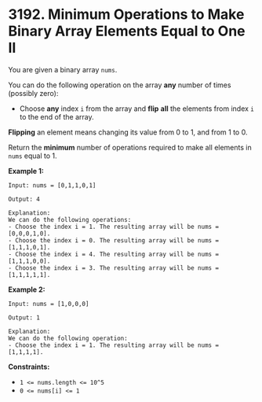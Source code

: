 # 3192. Minimum Operations to Make Binary Array Elements Equal to One II

You are given a binary array `nums`.

You can do the following operation on the array **any** number of times (possibly zero):

- Choose **any** index `i` from the array and **flip** **all** the elements from index `i` to the end of the array.

**Flipping** an element means changing its value from 0 to 1, and from 1 to 0.

Return the **minimum** number of operations required to make all elements in `nums` equal to 1.

**Example 1:**

```()
Input: nums = [0,1,1,0,1]

Output: 4

Explanation:
We can do the following operations:
- Choose the index i = 1. The resulting array will be nums = [0,0,0,1,0].
- Choose the index i = 0. The resulting array will be nums = [1,1,1,0,1].
- Choose the index i = 4. The resulting array will be nums = [1,1,1,0,0].
- Choose the index i = 3. The resulting array will be nums = [1,1,1,1,1].
```

**Example 2:**

```()
Input: nums = [1,0,0,0]

Output: 1

Explanation:
We can do the following operation:
- Choose the index i = 1. The resulting array will be nums = [1,1,1,1].
```

**Constraints:**

- `1 <= nums.length <= 10^5`
- `0 <= nums[i] <= 1`
